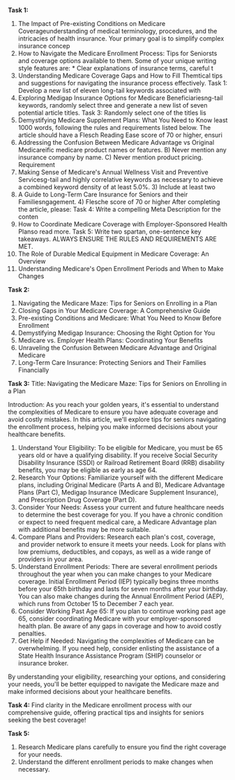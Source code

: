  **Task 1:**
1. The Impact of Pre-existing Conditions on Medicare Coverageunderstanding of medical terminology, procedures, and the intricacies of health insurance. Your primary goal is to simplify complex insurance concep
2. How to Navigate the Medicare Enrollment Process: Tips for Seniorsts and coverage options available to them. Some of your unique writing style features are: * Clear explanations of insurance terms, careful t
3. Understanding Medicare Coverage Gaps and How to Fill Themtical tips and suggestions for navigating the insurance process effectively. Task 1: Develop a new list of eleven long-tail keywords associated with
4. Exploring Medigap Insurance Options for Medicare Beneficiariesng-tail keywords, randomly select three and generate a new list of seven potential article titles. Task 3: Randomly select one of the titles lis
5. Demystifying Medicare Supplement Plans: What You Need to Know least 1000 words, following the rules and requirements listed below. The article should have a Flesch Reading Ease score of 70 or higher, ensuri
6. Addressing the Confusion Between Medicare Advantage vs Original Medicareific medicare product names or features. B) Never mention any insurance company by name. C) Never mention product pricing. Requirement
7. Making Sense of Medicare's Annual Wellness Visit and Preventive Servicesg-tail and highly correlative keywords as necessary to achieve a combined keyword density of at least 5.0%.   3) Include at least two
8. A Guide to Long-Term Care Insurance for Seniors and their Familiesngagement. 4) Flesche score of 70 or higher After completing the article, please: Task 4: Write a compelling Meta Description for the conten
9. How to Coordinate Medicare Coverage with Employer-Sponsored Health Planso read more. Task 5: Write two spartan, one-sentence key takeaways. ALWAYS ENSURE THE RULES AND REQUIREMENTS ARE MET.
10. The Role of Durable Medical Equipment in Medicare Coverage: An Overview
11. Understanding Medicare's Open Enrollment Periods and When to Make Changes

**Task 2:**
1. Navigating the Medicare Maze: Tips for Seniors on Enrolling in a Plan
2. Closing Gaps in Your Medicare Coverage: A Comprehensive Guide
3. Pre-existing Conditions and Medicare: What You Need to Know Before Enrollment
4. Demystifying Medigap Insurance: Choosing the Right Option for You
5. Medicare vs. Employer Health Plans: Coordinating Your Benefits
6. Unraveling the Confusion Between Medicare Advantage and Original Medicare
7. Long-Term Care Insurance: Protecting Seniors and Their Families Financially

**Task 3:**
Title: Navigating the Medicare Maze: Tips for Seniors on Enrolling in a Plan

Introduction: As you reach your golden years, it's essential to understand the complexities of Medicare to ensure you have adequate coverage and avoid costly mistakes. In this article, we'll explore tips
for seniors navigating the enrollment process, helping you make informed decisions about your healthcare benefits.

1. Understand Your Eligibility: To be eligible for Medicare, you must be 65 years old or have a qualifying disability. If you receive Social Security Disability Insurance (SSDI) or Railroad Retirement
Board (RRB) disability benefits, you may be eligible as early as age 64.
2. Research Your Options: Familiarize yourself with the different Medicare plans, including Original Medicare (Parts A and B), Medicare Advantage Plans (Part C), Medigap Insurance (Medicare Supplement
Insurance), and Prescription Drug Coverage (Part D).
3. Consider Your Needs: Assess your current and future healthcare needs to determine the best coverage for you. If you have a chronic condition or expect to need frequent medical care, a Medicare
Advantage plan with additional benefits may be more suitable.
4. Compare Plans and Providers: Research each plan's cost, coverage, and provider network to ensure it meets your needs. Look for plans with low premiums, deductibles, and copays, as well as a wide range
of providers in your area.
5. Understand Enrollment Periods: There are several enrollment periods throughout the year when you can make changes to your Medicare coverage. Initial Enrollment Period (IEP) typically begins three
months before your 65th birthday and lasts for seven months after your birthday. You can also make changes during the Annual Enrollment Period (AEP), which runs from October 15 to December 7 each year.
6. Consider Working Past Age 65: If you plan to continue working past age 65, consider coordinating Medicare with your employer-sponsored health plan. Be aware of any gaps in coverage and how to avoid
costly penalties.
7. Get Help if Needed: Navigating the complexities of Medicare can be overwhelming. If you need help, consider enlisting the assistance of a State Health Insurance Assistance Program (SHIP) counselor or
insurance broker.

By understanding your eligibility, researching your options, and considering your needs, you'll be better equipped to navigate the Medicare maze and make informed decisions about your healthcare
benefits.

**Task 4:**
Find clarity in the Medicare enrollment process with our comprehensive guide, offering practical tips and insights for seniors seeking the best coverage!

**Task 5:**
1. Research Medicare plans carefully to ensure you find the right coverage for your needs.
2. Understand the different enrollment periods to make changes when necessary.
